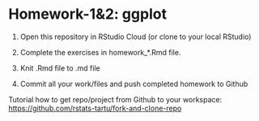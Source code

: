 # Homework-1&2: ggplot

1. Open this repository in RStudio Cloud (or clone to your local RStudio) 

2. Complete the exercises in homework_*.Rmd file.

3. Knit .Rmd file to .md file 

4. Commit all your work/files and push completed homework to Github

Tutorial how to get repo/project from Github to your workspace: https://github.com/rstats-tartu/fork-and-clone-repo

